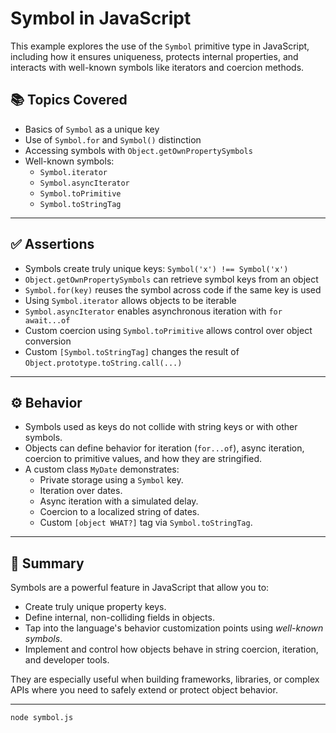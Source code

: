 # Symbol in JavaScript

This example explores the use of the `Symbol` primitive type in JavaScript, including how it ensures uniqueness, protects internal properties, and interacts with well-known symbols like iterators and coercion methods.

## 📚 Topics Covered

- Basics of `Symbol` as a unique key
- Use of `Symbol.for` and `Symbol()` distinction
- Accessing symbols with `Object.getOwnPropertySymbols`
- Well-known symbols:
  - `Symbol.iterator`
  - `Symbol.asyncIterator`
  - `Symbol.toPrimitive`
  - `Symbol.toStringTag`

---

## ✅ Assertions

- Symbols create truly unique keys: `Symbol('x') !== Symbol('x')`
- `Object.getOwnPropertySymbols` can retrieve symbol keys from an object
- `Symbol.for(key)` reuses the symbol across code if the same key is used
- Using `Symbol.iterator` allows objects to be iterable
- `Symbol.asyncIterator` enables asynchronous iteration with `for await...of`
- Custom coercion using `Symbol.toPrimitive` allows control over object conversion
- Custom `[Symbol.toStringTag]` changes the result of `Object.prototype.toString.call(...)`

---

## ⚙️ Behavior

- Symbols used as keys do not collide with string keys or with other symbols.
- Objects can define behavior for iteration (`for...of`), async iteration, coercion to primitive values, and how they are stringified.
- A custom class `MyDate` demonstrates:
  - Private storage using a `Symbol` key.
  - Iteration over dates.
  - Async iteration with a simulated delay.
  - Coercion to a localized string of dates.
  - Custom `[object WHAT?]` tag via `Symbol.toStringTag`.

---

## 📝 Summary

Symbols are a powerful feature in JavaScript that allow you to:

- Create truly unique property keys.
- Define internal, non-colliding fields in objects.
- Tap into the language's behavior customization points using *well-known symbols*.
- Implement and control how objects behave in string coercion, iteration, and developer tools.

They are especially useful when building frameworks, libraries, or complex APIs where you need to safely extend or protect object behavior.

---

```bash
node symbol.js
```